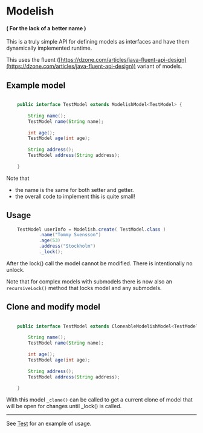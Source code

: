 # Modelish 
#### ( For the lack of a better name )

This is a truly simple API for defining models as interfaces and have them dynamically implemented runtime. 

This uses the fluent ([https://dzone.com/articles/java-fluent-api-design](https://dzone.com/articles/java-fluent-api-design)) variant of models.

## Example model

```java

    public interface TestModel extends ModelishModel<TestModel> {
    
        String name();
        TestModel name(String name);
    
        int age();
        TestModel age(int age);
    
        String address();
        TestModel address(String address);
    
    }
```

Note that 
- the name is the same for both setter and getter.
- the overall code to implement this is quite small!

## Usage


```java
    TestModel userInfo = Modelish.create( TestModel.class )
            .name("Tommy Svensson")
            .age(53)
            .address("Stockholm")
            ._lock();

```

After the lock() call the model cannot be modified. There is intentionally no unlock. 

Note that for complex models with submodels there is now also an `recursiveLock()` method that locks model and any submodels.

## Clone and modify model

```java

    public interface TestModel extends CloneableModelishModel<TestModel> {
    
        String name();
        TestModel name(String name);
    
        int age();
        TestModel age(int age);
    
        String address();
        TestModel address(String address);
    
    }
```

With this model `_clone()` can be called to get a current clone of model that will be open for changes until _lock() is called.

----

See [Test](https://github.com/tombensve/NS-Toolbox/blob/main/Modelish/src/test/java/se/natusoft/tools/modelish/ModelishTest.java) for an example of usage.
